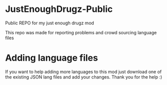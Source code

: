 # JustEnoughDrugz-Public
Public REPO for my just enough drugz mod

This repo was made for reporting problems and crowd sourcing language files

# Adding language files
If you want to help adding more languages to this mod just download one of the existing JSON lang files and add your changes.
Thank you for the help :)
